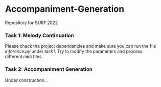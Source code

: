 # Accompaniment-Generation

Repository for SURF 2022

### Task 1: Melody Continuation

Please check the project dependencies and make sure you can run the file *inference.py* under *task1*. Try to modify the parameters and process different midi files. 

### Task 2: Accompaniment Generation
Under construction...
